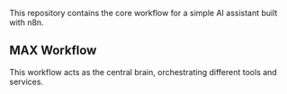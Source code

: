 This repository contains the core workflow for a simple AI assistant built with n8n.

## MAX Workflow

This workflow acts as the central brain, orchestrating different tools and services.
